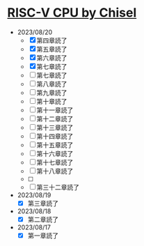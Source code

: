 # [RISC-V CPU by Chisel](https://github.com/diohabara/chisel_riscv)

- 2023/08/20
  - [x] 第四章読了
  - [x] 第五章読了
  - [x] 第六章読了
  - [x] 第七章読了
  - [ ] 第七章読了
  - [ ] 第八章読了
  - [ ] 第九章読了
  - [ ] 第十章読了
  - [ ] 第十一章読了
  - [ ] 第十二章読了
  - [ ] 第十三章読了
  - [ ] 第十四章読了
  - [ ] 第十五章読了
  - [ ] 第十六章読了
  - [ ] 第十七章読了
  - [ ] 第十八章読了
  - [ ] 
  - [ ] 第三十二章読了
- 2023/08/19
  - [x] 第三章読了
- 2023/08/18
  - [x] 第二章読了
- 2023/08/17
  - [x] 第一章読了
